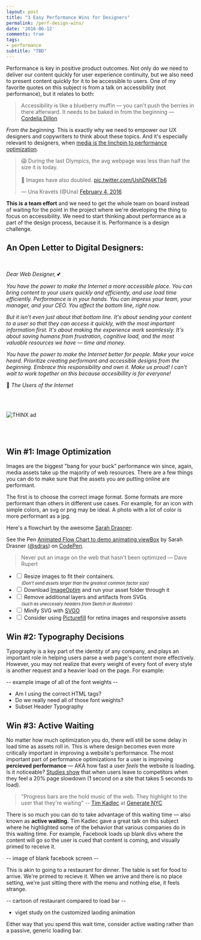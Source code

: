 ```yaml
---
layout: post
title: "3 Easy Performance Wins for Designers"
permalink: /perf-design-wins/
date: '2016-06-12'
comments: true
tags:
- performance
subtitle: "TBD"
---
```


Performance is key in positive product outcomes. Not only do we need to deliver our content quickly for user experience continuity, but we also need to present content quickly for it to be accessible to users. One of my favorite quotes on this subject is from a talk on accessibility (not performance), but it relates to both:

> Accessibility is like a blueberry muffin — you can't push the berries in there afterward. It needs to be baked in from the beginning &mdash; [Cordelia Dillon](https://twitter.com/cordeliadillon)

*From the beginning.* This is exactly why we need to empower our UX designers and copywriters to think about these topics. And it's especially relevant to designers, when [media is the linchpin to performance optimization](https://www.keycdn.com/blog/web-performance-experts/).

<style>
#twitter-widget-0 {
  margin-right: auto;
  margin-left: auto;
  margin-bottom: 2em !important; /*override*/
  margin-top: 2em !important; /*override*/
  display: block;
  width: 100%
}
</style>

<blockquote class="twitter-tweet" data-lang="en"><p lang="en" dir="ltr">😱 During the last Olympics, the avg webpage was less than half the size it is today.<br><br>😬 Images have also doubled. <a href="https://t.co/UshDN4KTb6">pic.twitter.com/UshDN4KTb6</a></p>&mdash; Una Kravets (@Una) <a href="https://twitter.com/Una/status/695062118719029248">February 4, 2016</a></blockquote>
<script async src="//platform.twitter.com/widgets.js" charset="utf-8"></script>

**This is a team effort** and we need to get the whole team on board instead of waiting for the point in the project where we're developing the thing to focus on accessibility. We need to start thinking about performance as a part of the design process, because it is. <a class="twitter-share">Performance is a design challenge.</a>

## An Open Letter to Digital Designers:

<br/>

*Dear Web Designer,* 💕

*You have the power to make the Internet a more accessible place. You can bring content to your users quickly and efficiently, and use load time efficiently. Performance is in your hands. You can impress your team, your manager, and your CEO. You affect the bottom line, right now.*

*But it isn't even just about that bottom line. It's about sending your content to a user so that they can access it quickly, with the most important information first. It's about making the experience work seamlessly. It's about saving humans from frustration, cognitive load, and the most valuable resources we have &mdash; time and money.*

*You have the power to make the Internet better for people. Make your voice heard. Prioritize creating performant and accessible designs from the beginning. Embrace this responsibility and own it. Make us proud! I can't wait to work together on this because accesibillity is for everyone!*

💖 *The Users of the Internet*

<br>
<br>

![THINX ad](../images/posts/a11y/a11yxthinx.jpg)

<br>
<br>


## Win #1: Image Optimization

Images are the biggest "bang for your buck" performance win since, again, media assets take up the majority of web resources. There are a few things you can do to make sure that the assets you are putting online are performant.

The first is to choose the correct image format. Some formats are more performant than others in different use cases. For example, for an icon with simple colors, an svg or png may be ideal. A photo with a lot of color is more performant as a jpg.

Here's a flowchart by the awesome [Sarah Drasner](https://twitter.com/sarah_edo):

<p data-height="502" data-theme-id="light" data-slug-hash="VjvGJM" data-default-tab="result" data-user="sdras" data-embed-version="2" class="codepen">See the Pen <a href="http://codepen.io/sdras/pen/VjvGJM/">Animated Flow Chart to demo animating viewBox</a> by Sarah Drasner (<a href="http://codepen.io/sdras">@sdras</a>) on <a href="http://codepen.io">CodePen</a>.</p>
<script async src="//assets.codepen.io/assets/embed/ei.js"></script>

> Never put an image on the web that hasn't been optimized &mdash; Dave Rupert

<style>
input[type="checkbox"] {
  -webkit-appearance: checkbox;
  appearance: checkbox;
  margin-right: .5em;
}

input:checked + label {
  text-decoration: line-through;
}

.small-check {
  font-size: 80%;
  margin-left: 1.5em;
}
</style>

- <input type="checkbox"><label>Resize images to fit their containers. <br> <span class="small-check">*(Don't send assets larger than the greatest common factor size)*</span></label>
- <input type="checkbox"><label>Download [ImageOptim](https://imageoptim.com) and run your asset folder through it</label>
- <input type="checkbox"><label>Remove additional layers and artifacts from SVGs <br> <span class="small-check">*(such as uneccesary headers from Sketch or Illustrator)*</span></label>
- <input type="checkbox"><label>Minify SVG with [SVGO](https://jakearchibald.github.io/svgomg/)</label>
- <input type="checkbox"><label>Consider using [Picturefill](https://scottjehl.github.io/picturefill/) for retina images and responsive assets</label>

## Win #2: Typography Decisions

Typography is a key part of the identity of any company, and plays an important role in helping users parse a web page's content more effectively. However, you may not realize that every weight of every font of every style is another request and a heavier load on the page. For example:

-- example image of all of the font weights --

- Am I using the correct HTML tags?
- Do we really need all of those font weights?
- Subset Header Typography

## Win #3: Active Waiting

No matter how much optimization you do, there will still be some delay in load time as assets roll in. This is where design becomes even more critically important in improving a website's performance. The most important part of performance optimizations for a user is improving **percieved performance** &mdash; AKA how fast a user *feels* the website is loading. Is it noticeable? [Studies show](#) that when users leave to competitors when they feel a 20% page slowdown (1 second on a site that takes 5 seconds to load).

> "Progress bars are the hold music of the web. They highlight to the user that they're waiting" -- [Tim Kadlec](https://twitter.com/tkadlec) at [Generate NYC](http://www.generateconf.com/new-york-2016/)

There is so much you can do to take advantage of this waiting time &mdash; also known as **active waiting.** Tim Kadlec gave a great talk on this subject where he highlighted some of the behavior that various companies do in this waiting time. For example, Facebook loads up blank divs where the content will go so the user is cued that content is coming, and visually primed to receive it.

-- image of blank facebook screen --

This is akin to going to a restaurant for dinner. The table is set for food to arrive. We're primed to recieve it. When we arrive and there is no place setting, we're just sitting there with the menu and nothing else, it feels strange.

-- cartoon of restaurant compared to load bar --

- viget study on the customized laoding animation

Either way that you spend this wait time, <a class="twitter-share">consider active waiting rather than a passive, generic loading bar.</a>
